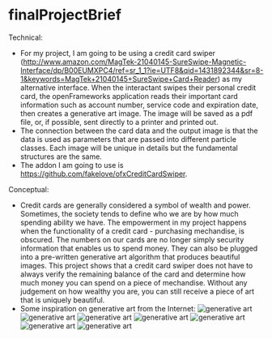 # finalProjectBrief

Technical:
- For my project, I am going to be using a credit card swiper (http://www.amazon.com/MagTek-21040145-SureSwipe-Magnetic-Interface/dp/B00EUMXPC4/ref=sr_1_1?ie=UTF8&qid=1431892344&sr=8-1&keywords=MagTek+21040145+SureSwipe+Card+Reader) as my alternative interface. When the interactant swipes their personal credit card, the openFrameworks application reads their important card information such as account number, service code and expiration date, then creates a generative art image. The image will be saved as a pdf file, or, if possible, sent directly to a printer and printed out. 
- The connection between the card data and the output image is that the data is used as parameters that are passed into different particle classes. Each image will be unique in details but the fundamental structures are the same. 
- The addon I am going to use is https://github.com/fakelove/ofxCreditCardSwiper.

Conceptual:
- Credit cards are generally considered a symbol of wealth and power. Sometimes, the society tends to define who we are by how much spending ability we have. The empowerment in my project happens when the functionality of a credit card - purchasing mechandise, is obscured. The numbers on our cards are no longer simply security information that enables us to spend money. They can also be plugged into a pre-written generative art algorithm that produces beautiful images. This project shows that a credit card swiper does not have to always verify the remaining balance of the card and determine how much money you can spend on a piece of mechandise. Without any judgement on how wealthy you are, you can still receive a piece of art that is uniquely beautiful. 
- Some inspiration on generative art from the Internet:
![generative art](http://payload62.cargocollective.com/1/0/15329/3547923/processing01_1020.jpg)
![generative art](http://www.paespedro.com.br/wp-content/uploads/2010/08/paespedro_wallpaper.jpg)
![generative art](http://farm6.static.flickr.com/5181/5684227324_48a99ff30f_z.jpg)
![generative art](http://www.creativeapplications.net/wp-content/uploads/2009/12/arcs2101.jpg)
![generative art](http://farm6.static.flickr.com/5293/5498807815_d126a728fa_z.jpg)
![generative art](http://farm3.static.flickr.com/2384/5758576752_9d79ab8c1b_z.jpg)
![generative art](http://benguerrette.com/wp-content/uploads/2012/04/Arcs-13-533x300.jpg)
